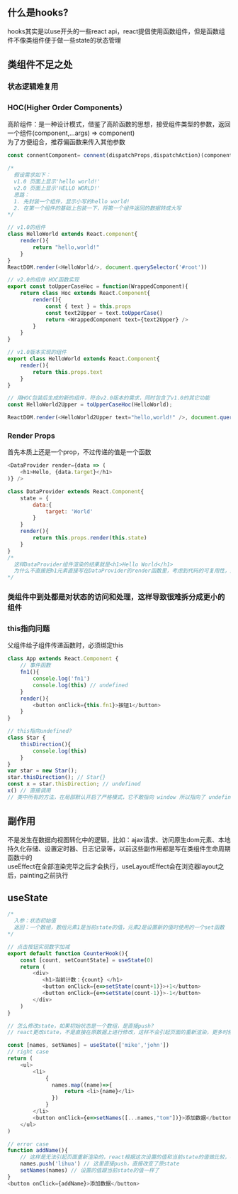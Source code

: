 ## 什么是hooks?
hooks其实是以use开头的一些react api，react提倡使用函数组件，但是函数组件不像类组件便于做一些state的状态管理  
## 类组件不足之处
### 状态逻辑难复用
### HOC(Higher Order Components）
高阶组件：是一种设计模式，借鉴了高阶函数的思想，接受组件类型的参数，返回一个组件(component,...args) => component)  
为了方便组合，推荐偏函数来传入其他参数   
````js
const connentComponent= connent(dispatchProps,dispatchAction)(component);
````
````js
/*
  假设需求如下：
  v1.0 页面上显示'hello world!'
  v2.0 页面上显示'HELLO WORLD!'
  思路：
  1. 先封装一个组件，显示小写的hello world!
  2. 在第一个组件的基础上包装一下，将第一个组件返回的数据转成大写
*/

// v1.0的组件
class HelloWorld extends React.component{
    render(){
        return "hello,world!"
    }
}
ReactDOM.render(<HelloWorld/>, document.querySelector('#root'))

````
````js
// v2.0的组件 HOC函数实现
export const toUpperCaseHoc = function(WrappedComponent){
    return class Hoc extends React.Component{
        render(){
            const { text } = this.props
            const text2Upper = text.toUpperCase()
            return <WrappedComponent text={text2Upper} />
        }
    }
}

// v1.0版本实现的组件
export class HelloWorld extends React.Component{
    render(){
        return this.props.text
    }
}

// 用HOC包装后生成的新的组件，符合v2.0版本的需求，同时包含了v1.0的其它功能
const HelloWorld2Upper = toUpperCaseHoc(HelloWorld);

ReactDOM.render(<HelloWorld2Upper text="hello,world!" />, document.querySelector('#root'));
````
### Render Props
首先本质上还是一个prop，不过传递的值是一个函数  
````js
<DataProvider render={data => (
    <h1>Hello, {data.target}</h1>
)} />

class DataProvider extends React.Component{
    state = {
        data:{
            target: 'World'
        }
    }
    render(){
        return this.props.render(this.state)
    }
}
/*
  这样DataProvider组件渲染的结果就是<h1>Hello World</h1>
  为什么不直接把h1元素直接写在DataProvider的render函数里，考虑到代码的可复用性，如果下次我们希望渲染的结果是<span>Hello World</span>，我们就不用直接修改原组件，通过render props动态修改
*/
````
### 类组件中到处都是对状态的访问和处理，这样导致很难拆分成更小的组件
### this指向问题
父组件给子组件传递函数时，必须绑定this
````js
class App extends React.Component {
    // 事件函数
    fn1(){
        console.log('fn1')
        console.log(this) // undefined
    }
    render(){
        <button onClick={this.fn1}>按钮1</button>
    }
}
````
````js
// this指向undefined?
class Star {
    thisDirection(){
        console.log(this)
    }
}
var star = new Star();
star.thisDirection(); // Star{}
const x = star.thisDirection; // undefined
x() // 直接调用
// 类中所有的方法，在局部默认开启了严格模式，它不敢指向 window 所以指向了 undefined
````
## 副作用
不是发生在数据向视图转化中的逻辑，比如：ajax请求、访问原生dom元素、本地持久化存储、设置定时器、日志记录等，以前这些副作用都是写在类组件生命周期函数中的  
useEffect在全部渲染完毕之后才会执行，useLayoutEffect会在浏览器layout之后，painting之前执行  
## useState
````js
/*
  入参：状态初始值
  返回：一个数组，数组元素1是当前state的值，元素2是设置新的值时使用的一个set函数
*/

// 点击按钮实现数字加减
export default function CounterHook(){
    const [count, setCountState] = useState(0)
    return (
        <div>
           <h1>当前计数：{count} </h1>
           <button onClick={e=>setState(count+1)}>+1</button>
           <button onClick={e=>setState(count-1)}>-1</button>
        </div>
    )
}
````
````js
// 怎么修改state，如果初始状态是一个数组，是直接push?
// react更改state，不是直接在原数据上进行修改，这样不会引起页面的重新渲染，更多时候这将这个数据做一个拷贝，在这个拷贝的数据上进行操作，之后再赋给原数据，覆盖上去

const [names, setNames] = useState(['mike','john'])
// right case
return (
    <ul>
        <li>
            {
              names.map((name)=>{
                  return <li>{name}</li>
              })
            }
        </li>
        <button onClick={e=>setNames([...names,"tom"])}>添加数据</button>
    </ul>
)

// error case
function addName(){
    // 这样是无法引起页面重新渲染的，react根据这次设置的值和当前state的值做比较，不相等才重新渲染
    names.push('lihua') // 这里直接push，直接改变了原state
    setNames(names) // 设置的值跟当前state的值一样了
}
<button onClick={addName}>添加数据</button>
````



